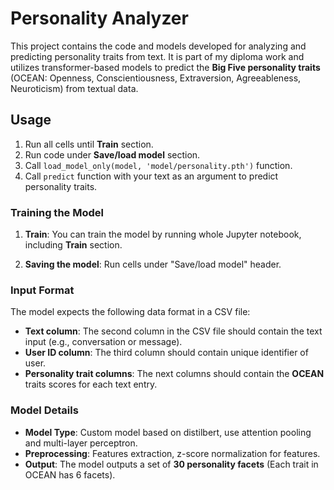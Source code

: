 # Personality Analyzer

This project contains the code and models developed for analyzing and predicting personality traits from text. It is part of my diploma work and utilizes transformer-based models to predict the **Big Five personality traits** (OCEAN: Openness, Conscientiousness, Extraversion, Agreeableness, Neuroticism) from textual data.

## Usage

1. Run all cells until **Train** section.
2. Run code under **Save/load model** section.
3. Call `load_model_only(model, 'model/personality.pth')` function.
4. Call `predict` function with your text as an argument to predict personality traits.

### Training the Model

1. **Train**:
   You can train the model by running whole Jupyter notebook, including **Train** section.

2. **Saving the model**:
   Run cells under "Save/load model" header.

### Input Format

The model expects the following data format in a CSV file:

- **Text column**: The second column in the CSV file should contain the text input (e.g., conversation or message).
- **User ID column**: The third column should contain unique identifier of user.
- **Personality trait columns**: The next columns should contain the **OCEAN** traits scores for each text entry.

### Model Details

- **Model Type**: Custom model based on distilbert, use attention pooling and multi-layer perceptron.
- **Preprocessing**: Features extraction, z-score normalization for features.
- **Output**: The model outputs a set of **30 personality facets** (Each trait in OCEAN has 6 facets).

